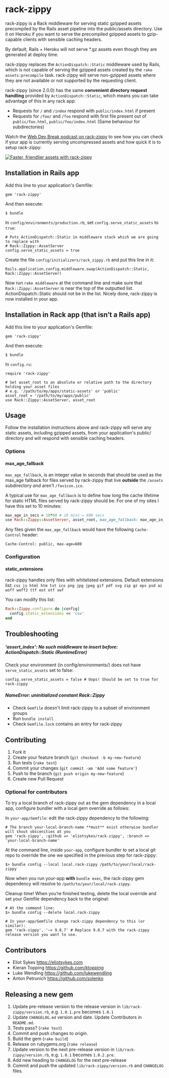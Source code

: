 # rack-zippy

rack-zippy is a Rack middleware for serving static gzipped assets precompiled by the Rails asset pipeline into the public/assets directory. Use it
on Heroku if you want to serve the precompiled gzipped assets to gzip-capable clients with sensible caching headers.

By default, Rails + Heroku will not serve *.gz assets even though they are generated at deploy time.

rack-zippy replaces the `ActionDispatch::Static` middleware used by Rails, which is not capable of serving the gzipped assets created by
the `rake assets:precompile` task. rack-zippy will serve non-gzipped assets where they are not available or not supported by the
requesting client.

rack-zippy (since 2.0.0) has the same **convenient directory request handling** provided by `ActionDispatch::Static`, which means you can take advantage of this in any rack app:

- Requests for `/` and `/index` respond with `public/index.html` if present
- Requests for `/foo/` and `/foo` respond with first file present out of `public/foo.html`, `public/foo/index.html` (Same behaviour for subdirectories)

Watch the [Web Dev Break podcast on rack-zippy](http://www.webdevbreak.com/specials/rack-zippy "Faster, friendlier assets with rack-zippy") to see how you can check if your app
is currently serving uncompressed assets and how quick it is to setup rack-zippy:

[ ![Faster, friendlier assets with rack-zippy](/video-player.png "Faster, friendlier assets with rack-zippy") ](http://www.webdevbreak.com/specials/rack-zippy "Faster, friendlier assets with rack-zippy")

## Installation in Rails app

Add this line to your application's Gemfile:

    gem 'rack-zippy'

And then execute:

    $ bundle
    
In `config/environments/production.rb`, set `config.serve_static_assets` to `true`:

    # Puts ActionDispatch::Static in middleware stack which we are going to replace with
    # Rack::Zippy::AssetServer
    config.serve_static_assets = true

Create the file `config/initializers/rack_zippy.rb` and put this line in it:

    Rails.application.config.middleware.swap(ActionDispatch::Static, Rack::Zippy::AssetServer)

Now run `rake middleware` at the command line and make sure that `Rack::Zippy::AssetServer` is near the top of the outputted list. ActionDispatch::Static should not be in the list. Nicely done, rack-zippy is now installed in your app.

## Installation in Rack app (that isn’t a Rails app)

Add this line to your application's Gemfile:

    gem 'rack-zippy'

And then execute:

    $ bundle

In `config.ru`:

    require 'rack-zippy'

    # Set asset_root to an absolute or relative path to the directory holding your asset files
    # e.g. '/path/to/my/apps/static-assets' or 'public'
    asset_root = '/path/to/my/apps/public'
    use Rack::Zippy::AssetServer, asset_root


## Usage

Follow the installation instructions above and rack-zippy will serve any static assets, including gzipped assets, from your
application's public/ directory and will respond with sensible caching headers.

### Options

#### max_age_fallback

`max_age_fallback`, is an integer value in seconds that should be used as the max_age fallback for files served by rack-zippy that live **outside** the `/assets` subdirectory *and* aren't `/favicon.ico`.

A typical use for `max_age_fallback` is to define how long the cache lifetime for static HTML files served by rack-zippy should be. For one of my sites I have this set to 10 minutes:

```ruby
max_age_in_secs = 10*60 # 10 mins = 600 secs
use Rack::Zippy::AssetServer, asset_root, max_age_fallback: max_age_in_secs
```

Any files given the `max_age_fallback` would have the following `Cache-Control` header:

```
Cache-Control: public, max-age=600
```

### Configuration

#### static_extensions

rack-zippy handles only files with whitelisted extensions. Default extensions list: 
`css js html htm txt ico png jpg jpeg gif pdf svg zip gz eps psd ai woff woff2 ttf eot otf swf`

You can modify this list:

```ruby
Rack::Zippy.configure do |config|
  config.static_extensions << 'csv'
end
```

## Troubleshooting

##### 'assert_index': No such middleware to insert before: ActionDispatch::Static (RuntimeError)

Check your environment (in config/environments/) does not have `serve_static_assets` set to false:

    config.serve_static_assets = false # Oops! Should be set to true for rack-zippy

##### NameError: uninitialized constant Rack::Zippy

- Check `Gemfile` doesn't limit rack-zippy to a subset of environment groups
- Run `bundle install`
- Check `Gemfile.lock` contains an entry for rack-zippy


## Contributing

1. Fork it
2. Create your feature branch (`git checkout -b my-new-feature`)
3. Run tests (`rake test`)
4. Commit your changes (`git commit -am 'Add some feature'`)
5. Push to the branch (`git push origin my-new-feature`)
6. Create new Pull Request

### Optional for contributors
To try a local branch of rack-zippy out as the gem dependency in a local app, configure bundler with a local gem
override as follows:

In `your-app/Gemfile`: edit the rack-zippy dependency to the following:

    # The branch your-local-branch-name **must** exist otherwise bundler will shout obscenities at you
    gem 'rack-zippy', :github => 'eliotsykes/rack-zippy', :branch => 'your-local-branch-name'

At the command line, inside `your-app`, configure bundler to set a local git repo to override the one we specified in the previous step for rack-zippy:

    $> bundle config --local local.rack-zippy /path/to/your/local/rack-zippy

Now when you run your-app **with** `bundle exec`, the rack-zippy gem dependency will resolve to `/path/to/your/local/rack-zippy`.

Cleanup time! When you’re finished testing, delete the local override and set your Gemfile dependency back to the original:

    # At the command line:
    $> bundle config --delete local.rack-zippy

    # In your-app/Gemfile change rack-zippy dependency to this (or similar):
    gem 'rack-zippy', '~> 9.8.7' # Replace 9.8.7 with the rack-zippy release version you want to use.



## Contributors

- Eliot Sykes https://eliotsykes.com
- Kieran Topping https://github.com/ktopping
- Luke Wendling https://github.com/lukewendling
- Anton Petrunich https://github.com/solenko

## Releasing a new gem

1. Update pre-release version to the release version in `lib/rack-zippy/version.rb`, e.g. `1.0.1.pre` becomes `1.0.1`
2. Update `CHANGELOG.md` version and date. Update Contributors in `README.md`.
3. Tests pass? (`rake test`)
4. Commit and push changes to origin.
4. Build the gem (`rake build`)
5. Release on rubygems.org (`rake release`)
6. Update version to the next pre-release version in `lib/rack-zippy/version.rb`, e.g. `1.0.1` becomes `1.0.2.pre`.
7. Add new heading to `CHANGELOG` for the next pre-release
8. Commit and push the updated `lib/rack-zippy/version.rb` and `CHANGELOG` files.

